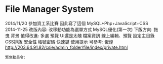 File Manager System
====
2014/11/20 參加資工系比賽 因此寫了這個
MySQL+Php+JavaScript+CSS
  2014-11-25
    改版內容:
      改移動功能為選單方式
      MySQL優化(第一次)
    下版方向:
      拖曳
      背景
    值得改進:
      多選
      預覽
      UI還是太醜
      檔案資訊
      線上編輯、預覽
      設定主目錄
      CSS排版
      安全性
      帳號密碼
      快速鍵
      使用提示
    可參考:
      俊煌 http://203.64.91.82/csie/admin_folder/file/index/private.html
      
    緊急動員令:
      
